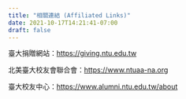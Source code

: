 ```yaml
---
title: "相關連結 (Affiliated Links)"
date: 2021-10-17T14:21:41-07:00
draft: false
---
```


臺大捐贈網站：<https://giving.ntu.edu.tw>

北美臺大校友會聯合會：<https://www.ntuaa-na.org>

臺大校友中心：<https://www.alumni.ntu.edu.tw/about>
